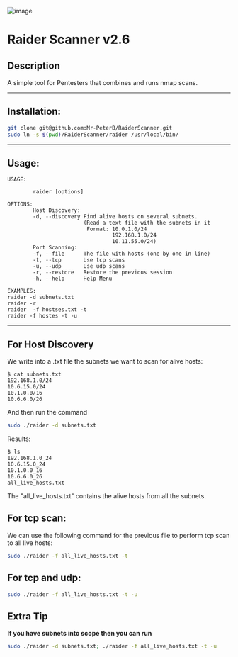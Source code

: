 ![image](https://user-images.githubusercontent.com/83140947/200195818-5d7b369a-0173-417d-abd8-553115a0c877.png)

# Raider Scanner v2.6
## Description
A simple tool for Pentesters that combines and runs nmap scans.
***
## Installation:

```bash
git clone git@github.com:Mr-PeterB/RaiderScanner.git
sudo ln -s $(pwd)/RaiderScanner/raider /usr/local/bin/
```
***
## Usage:
```
USAGE:

        raider [options]

OPTIONS:
        Host Discovery:
        -d, --discovery Find alive hosts on several subnets.
                        (Read a text file with the subnets in it
                         Format: 10.0.1.0/24
                                 192.168.1.0/24
                                 10.11.55.0/24)
        Port Scanning:
        -f, --file      The file with hosts (one by one in line)
        -t, --tcp       Use tcp scans
        -u, --udp       Use udp scans
        -r, --restore   Restore the previous session
        -h, --help      Help Menu

EXAMPLES:
raider -d subnets.txt
raider -r
raider  -f hostses.txt -t
raider -f hostes -t -u
```
***
## For Host Discovery
We write into a .txt file the subnets we want to scan for alive hosts:
```
$ cat subnets.txt
192.168.1.0/24
10.6.15.0/24
10.1.0.0/16
10.6.6.0/26
```
And then run the command
```bash
sudo ./raider -d subnets.txt
```
Results:
```
$ ls
192.168.1.0_24
10.6.15.0_24
10.1.0.0_16
10.6.6.0_26
all_live_hosts.txt
```
The "all_live_hosts.txt" contains the alive hosts from all the subnets.
## For tcp scan:
We can use the following command for the previous file to perform tcp scan to all live hosts:
```bash
sudo ./raider -f all_live_hosts.txt -t
```
## For tcp and udp:
```bash
sudo ./raider -f all_live_hosts.txt -t -u
```
## Extra Tip
**If you have subnets into scope then you can run** 
```bash
sudo ./raider -d subnets.txt; ./raider -f all_live_hosts.txt -t -u
```

